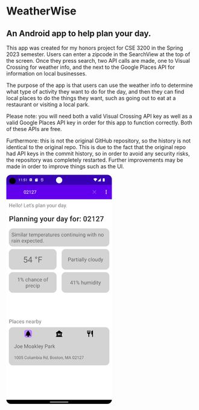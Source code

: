# WeatherWise

## An Android app to help plan your day.

This app was created for my honors project for CSE 3200 in the Spring 2023 semester. Users can enter a zipcode in the SearchView at the top of the screen. Once they press search, two API calls are made, one to Visual Crossing for weather info, and the next to the Google Places API for information on local businesses.

The purpose of the app is that users can use the weather info to determine what type of activity they want to do for the day, and then they can find local places to do the things they want, such as going out to eat at a restaurant or visiting a local park.

Please note: you will need both a valid Visual Crossing API key as well as a valid Google Places API key in order for this app to function correctly. Both of these APIs are free.

Furthermore: this is not the original GitHub repository, so the history is not identical to the original repo. This is due to the fact that the original repo had API keys in the commit history, so in order to avoid any security risks, the repository was completely restarted. Further improvements may be made in order to improve things such as the UI.

<img src="weatherwise-ss.png" alt="image of WeatherWise app" width="280"/>